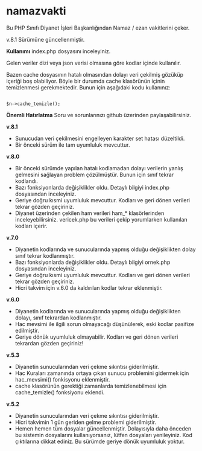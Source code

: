 namazvakti
==========

Bu PHP Sınıfı Diyanet İşleri Başkanlığından Namaz / ezan vakitlerini çeker.

v.8.1 Sürümüne güncellenmiştir.

<strong>Kullanımı</strong>
index.php dosyasını inceleyiniz.

Gelen veriler dizi veya json verisi olmasına göre kodlar içinde kullanılır.

Bazen cache dosyasının hatalı olmasından dolayı veri çekilmiş gözüküp içeriği boş olabiliyor. Böyle bir durumda cache klasörünün içinin temizlenmesi gerekmektedir. Bunun için aşağıdaki kodu kullanınız:

<code>
$n->cache_temizle();
</code>


<strong>Önemli Hatırlatma</strong>
Soru ve sorunlarınızı github üzerinden paylaşabilirsiniz.

<strong>v.8.1</strong>
* Sunucudan veri çekilmesini engelleyen karakter set hatası düzeltildi.
* Bir önceki sürüm ile tam uyumluluk mevcuttur.

<strong>v.8.0</strong>
* Bir önceki sürümde yapılan hatalı kodlamadan dolayı verilerin yanlış gelmesini sağlayan problem çözülmüştür. Bunun için sınıf tekrar kodlandı.
* Bazı fonksiyonlarda değişiklikler oldu. Detaylı bilgiyi index.php dosyasından inceleyiniz.
* Geriye doğru kısmi uyumluluk mevcuttur. Kodları ve geri dönen verileri tekrar gözden geçiriniz.
* Diyanet üzerinden çekilen ham verileri ham_* klasörlerinden inceleyebilirsiniz. vericek.php bu verileri çekip yorumlarken kullanılan kodları içerir.

<strong>v.7.0</strong>
* Diyanetin kodlarında ve sunucularında yapmış olduğu değişiklikten dolay sınıf tekrar kodlanmıştır.
* Bazı fonksiyonlarda değişiklikler oldu. Detaylı bilgiyi ornek.php dosyasından inceleyiniz.
* Geriye doğru kısmi uyumluluk mevcuttur. Kodları ve geri dönen verileri tekrar gözden geçiriniz.
* Hicri takvim için v.6.0 da kaldırılan kodlar tekrar eklenmiştir.

<strong>v.6.0</strong>
* Diyanetin kodlarında ve sunucularında yapmış olduğu değişiklikten dolayı, sınıf tekrardan kodlanmıştır.
* Hac mevsimi ile ilgili sorun olmayacağı düşünülerek, eski kodlar pasifize edilmiştir.
* Geriye dönük uyumluluk olmayabilir. Kodları ve geri dönen verileri tekrardan gözden geçiriniz!

<strong>v.5.3</strong>
* Diyanetin sunucularından veri çekme sıkıntısı giderilmiştir.
* Hac Kuraları zamanında ortaya çıkan sunucu problemini gidermek için hac_mevsimi() fonkisyonu eklenmiştir.
* cache klasörünün gerektiği zamanlarda temizlenebilmesi için cache_temizle() fonksiyonu eklendi.


<strong>v.5.2</strong>
* Diyanetin sunucularından veri çekme sıkıntısı giderilmiştir.
* Hicri takvimin 1 gün geriden gelme problemi giderilmiştir.
* Hemen hemen tüm dosyalar güncellenmiştir. Dolayısıyla daha önceden bu sistemin dosyalarını kullanıyorsanız, lütfen dosyaları yenileyiniz. Kod çıktılarına dikkat ediniz. Bu sürümde geriye dönük uyumluluk yoktur.
